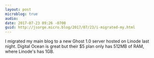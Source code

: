 ```yaml
---
layout: post
microblog: true
audio: 
date: 2017-07-23 09:26 -0700
guid: http://jsorge.micro.blog/2017/07/23/i-migrated-my.html
---
```

I migrated my main blog to a new Ghost 1.0 server hosted on Linode last night. Digital Ocean is great but their $5 plan only has 512MB of RAM, where Linode's has 1GB.
